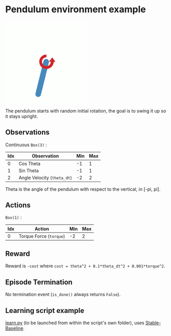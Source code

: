 # Pendulum environment example

![pendulum](./output.gif)

The pendulum starts with random initial rotation, the goal is to swing it up so it stays upright.

## Observations

Continuous `Box(3)` :

|Idx|Observation|Min|Max|
|-|-|-|-|
|0|Cos Theta |-1|1|
|1|Sin Theta|-1|1|
|2|Angle Velocity (`theta_dt`)|-2|2|

Theta is the angle of the pendulum with respect to the vertical, in [-pi, pi].

## Actions

`Box(1)` :

|Idx|Action|Min|Max|
|-|-|-|-|
|0|Torque Force (`torque`)|-2|2|

## Reward

Reward is `-cost` where `cost = theta^2 + 0.1*theta_dt^2 + 0.001*torque^2`.

## Episode Termination

No termination event (`is_done()` always returns `False`).

## Learning script example

[learn.py](./learn.py) (to be launched from within the script's own folder), uses [Stable-Baseline](https://github.com/DLR-RM/stable-baselines3).


